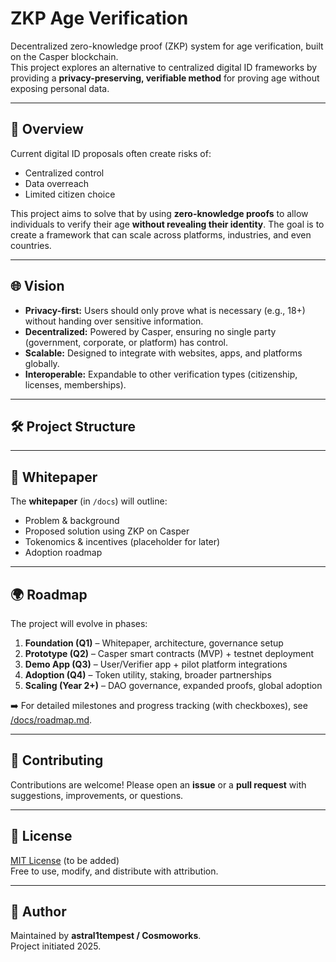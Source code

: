 # ZKP Age Verification

Decentralized zero-knowledge proof (ZKP) system for age verification, built on the Casper blockchain.  
This project explores an alternative to centralized digital ID frameworks by providing a **privacy-preserving, verifiable method** for proving age without exposing personal data.

---

## 🚀 Overview
Current digital ID proposals often create risks of:
- Centralized control
- Data overreach
- Limited citizen choice  

This project aims to solve that by using **zero-knowledge proofs** to allow individuals to verify their age **without revealing their identity**. The goal is to create a framework that can scale across platforms, industries, and even countries.

---

## 🌐 Vision
- **Privacy-first:** Users should only prove what is necessary (e.g., 18+) without handing over sensitive information.  
- **Decentralized:** Powered by Casper, ensuring no single party (government, corporate, or platform) has control.  
- **Scalable:** Designed to integrate with websites, apps, and platforms globally.  
- **Interoperable:** Expandable to other verification types (citizenship, licenses, memberships).

---

## 🛠️ Project Structure
---

## 📖 Whitepaper
The **whitepaper** (in `/docs`) will outline:
- Problem & background  
- Proposed solution using ZKP on Casper  
- Tokenomics & incentives (placeholder for later)  
- Adoption roadmap  

---

## 🌍 Roadmap

The project will evolve in phases:

1. **Foundation (Q1)** – Whitepaper, architecture, governance setup  
2. **Prototype (Q2)** – Casper smart contracts (MVP) + testnet deployment  
3. **Demo App (Q3)** – User/Verifier app + pilot platform integrations  
4. **Adoption (Q4)** – Token utility, staking, broader partnerships  
5. **Scaling (Year 2+)** – DAO governance, expanded proofs, global adoption  

➡️ For detailed milestones and progress tracking (with checkboxes), see [/docs/roadmap.md](./docs/roadmap.md).

---

## 🤝 Contributing
Contributions are welcome! Please open an **issue** or a **pull request** with suggestions, improvements, or questions.

---

## 📜 License
[MIT License](LICENSE) (to be added)  
Free to use, modify, and distribute with attribution.

---

## 🌌 Author
Maintained by **astral1tempest / Cosmoworks**.  
Project initiated 2025.
